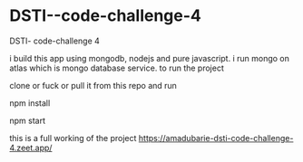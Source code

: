 # DSTI--code-challenge-4
DSTI- code-challenge 4

i build this app using mongodb, nodejs and pure javascript.
i run mongo on atlas which is mongo database service.
to run the project 

clone or fuck or pull it from this repo and run

npm install

npm start

this is a full working of the project
https://amadubarie-dsti-code-challenge-4.zeet.app/
